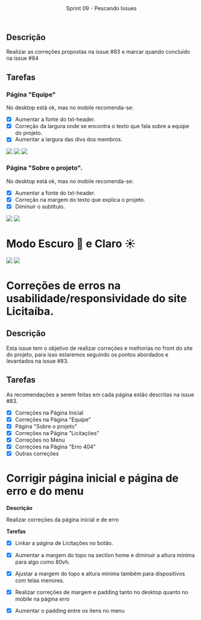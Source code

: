 <header>
    Sprint 09 - Pescando Issues
</header>
<div class="doc-body">
<!-- ADD O CONTEÚDO ABAIXO -->

## Descrição
Realizar as correções propostas na issue #83 e marcar quando concluído na issue #84

## Tarefas
### Página "Equipe"
No desktop está ok, mas no mobile recomenda-se:
- [x] Aumentar a fonte do txt-header.
- [x] Correção da largura onde se encontra o texto que fala sobre a equipe do projeto.
- [x] Aumentar a largura das divs dos membros.

<img  src="assets/imgs/equipe_mobile1.png">
<img  src="assets/imgs/equipe_mobile2.png">
<img  src="assets/imgs/equipe_mobile3.png">


### Página "Sobre o projeto".
No desktop está ok, mas no mobile recomenda-se:
- [x] Aumentar a fonte do txt-header.
- [x] Correção na margem do texto que explica o projeto.
- [x] Diminuir o subtítulo.

<img  src="assets/imgs/sobre_mobile1.png">
<img  src="assets/imgs/sobre_mobile2.png">


# Modo Escuro 🌙 e Claro ☀️

<img  src="assets/imgs/equipe_claro.png">
<img  src="assets/imgs/equipe_escuro.png">


# Correções de erros na usabilidade/responsividade do site Licitaíba.

## Descrição
Esta issue tem o objetivo de realizar correções e melhorias no front do site do projeto, para isso estaremos seguindo os pontos abordados e levantados na issue #83.

## Tarefas
As recomendações a serem feitas em cada página estão descritas na issue #83.

- [x] Correções na Página Inicial
- [x] Correções na Página "Equipe"
- [x] Página "Sobre o projeto"
- [x] Correções na Página "Licitações"
- [x] Correções no Menu
- [x] Correções na Página "Erro 404"
- [x] Outras correções

# Corrigir página inicial e página de erro e  do menu

**Descrição**

Realizar correções da página inicial e de erro

**Tarefas** 
 - [x] Linkar a página de Licitações no botão.
 - [x] Aumentar a margem do topo na section home e diminuir a altura mínima para algo como 80vh.
 - [x] Ajustar a margem do topo e altura mínima também para dispositivos com telas menores.
 - [x] Realizar correções de margem e padding tanto no desktop quanto no mobile na página erro
 - [x] Aumentar o padding entre os itens no menu



